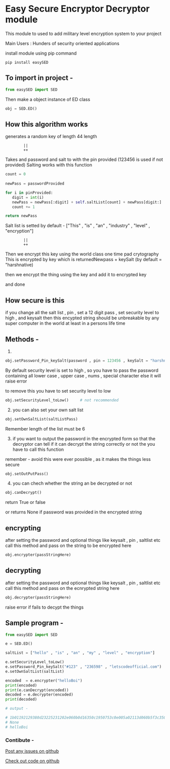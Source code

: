 # Easy Secure Encryptor Decryptor module

This module to used to add military level encryption system to your project

Main Users : 
Hunders of security oriented applications


install module using pip command
```shell
pip install easySED
```


## To import in project - 

```python
from easySED import SED
```

Then make a object instance of ED class
```python
obj = SED.ED()
```

## How this algorithm works

generates a random key of length 44 length

            ||
            ++

Takes and password and salt to with the pin provided (123456 is used if not provided)
Salting works with this function
```python
count = 0
        
newPass = passwordProvided

for i in pinProvided:
   digit = int(i)
   newPass = newPass[:digit] + self.saltList[count] + newPass[digit:]
   count += 1

return newPass
```

Salt list is setted by default - ["This" , "is" , "an" , "industry" , "level" , "encryption"]

            ||
            ++

Then we encrypt this key using the world class one time pad crytography
This is encrypted by key which is returnedNewpass + keySalt (by default = "harshnative)

then we encrypt the thing using the key and add it to encrypted key

and done


## How secure is this

if you change all the salt list , pin , set a 12 digit pass , set security level to high , and keysalt then this encypted string should be unbreakable by any super computer in the world at least in a persons life time


## Methods - 

1. 
```python
obj.setPassword_Pin_keySalt(password , pin = 123456 , keySalt = "harshnative")
```

By default security level is set to high , so you have to pass the password containing all lower case , upper case , nums , special character else it will raise error

to remove this you have to set security level to low
```python 
obj.setSecurityLevel_toLow()     # not recommended
```


2. you can also set your own salt list 

```python
obj.setOwnSaltList(saltListPass)
```

Remember length of the list must be 6

3. if you want to output the password in the encrypted form so that the decryptor can tell if it can decrypt the string correctly or not the you have to call this function

remember - avoid this were ever possible , as it makes the things less secure

```python
obj.setOutPutPass()
```

4. you can chech whether the string an be decrypted or not

```python
obj.canDecrypt()
```

return True or false 

or returns None if password was provided in the encrypted string


## encrypting

after setting the password and optional things like keysalt , pin , saltlist etc
call this method and pass on the string to be encrypted here

```python
obj.encrypter(passStringHere)
```


## decrypting

after setting the password and optional things like keysalt , pin , saltlist etc
call this method and pass on the ecnrypted string here

```python
obj.decrypter(passStringHere)
```

raise error if fails to decypt the things





## Sample program - 
```python 
from easySED import SED

e = SED.ED()

saltList = ["hello" , "is" , "an" , "my" , "level" , "encryption"]

e.setSecurityLevel_toLow()
e.setPassword_Pin_keySalt("#123" , "236598" , "letscodeofficial.com")
e.setOwnSaltList(saltList)

encoded  = e.encrypter("helloBoi")
print(encoded)
print(e.canDecrypt(encoded))
decoded = e.decrypter(encoded)
print(decoded)

# output - 

# 1b01192129380d23225231202e060b0d16350c1950753c0e005a02113d060b5f3c3505280a31322a1c3d5151gAAAAABfZzh-TaV4qNffIN7eu94lfzueGuIf_pcLr_BWhGkwTUAJm9DcCY5xq-Gj3k2FtysNPI0NjZZkS6YGyx6CCMww2A0g3Q==
# None
# helloBoi
```

### Contibute - 

[Post any issues on github](https://github.com/harshnative/easy-secure-encryptor-decryptor-module_python)

[Check out code on github](https://github.com/harshnative/easy-secure-encryptor-decryptor-module_python)

